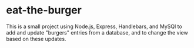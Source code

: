 # eat-the-burger

This is a small project using Node.js, Express, Handlebars, and MySQl to add and update "burgers" entries from a database, and to change the view based on these updates.
